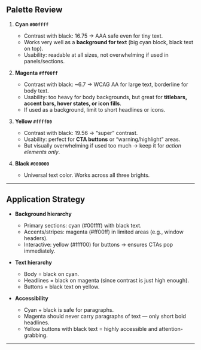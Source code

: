 ## Palette Review

1. **Cyan `#00ffff`**

   * Contrast with black: 16.75 → AAA safe even for tiny text.
   * Works very well as a **background for text** (big cyan block, black text on top).
   * Usability: readable at all sizes, not overwhelming if used in panels/sections.

2. **Magenta `#ff00ff`**

   * Contrast with black: \~6.7 → WCAG AA for large text, borderline for body text.
   * Usability: too heavy for body backgrounds, but great for **titlebars, accent bars, hover states, or icon fills**.
   * If used as a background, limit to short headlines or icons.

3. **Yellow `#ffff00`**

   * Contrast with black: 19.56 → “super” contrast.
   * Usability: perfect for **CTA buttons** or “warning/highlight” areas.
   * But visually overwhelming if used too much → keep it for *action elements only*.

4. **Black `#000000`**

   * Universal text color. Works across all three brights.

---

## Application Strategy

* **Background hierarchy**

  * Primary sections: cyan (#00ffff) with black text.
  * Accents/stripes: magenta (#ff00ff) in limited areas (e.g., window headers).
  * Interactive: yellow (#ffff00) for buttons → ensures CTAs pop immediately.

* **Text hierarchy**

  * Body = black on cyan.
  * Headlines = black on magenta (since contrast is just high enough).
  * Buttons = black text on yellow.

* **Accessibility**

  * Cyan + black is safe for paragraphs.
  * Magenta should never carry paragraphs of text — only short bold headlines.
  * Yellow buttons with black text = highly accessible and attention-grabbing.

---

